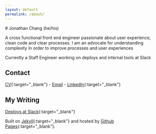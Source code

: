 ```yaml
---
layout: default
permalink: /about/
---
```


<div class="p-content__grid">
<div class="p-content" markdown="1">
# Jonathan Chang (he/his)

A cross functional front end engineer passionate about user experience, clean code and clear processes. I am an advocate for understanding complexity in order to improve processes and user experiences


Currently a Staff Engineer working on deploys and internal tools at Slack <i class="fab fa-slack" aria-hidden="true"></i>

## Contact

[CV](/assets/jonathanchang-resume-2021.pdf){:target="_blank"} - [Email](mailto:prancingwithponies@live.com) - [LinkedIn](https://www.linkedin.com/in/jonathan-chang-0585294b){:target="_blank"}

## My Writing
[Deploys at Slack](https://slack.engineering/deploys-at-slack/){:target="_blank"}

Built on [Jekyll](http://jekyllrb.com/){:target="_blank"} and hosted by [Github Pages](https://github.com/dotheygandalf/portfolio/){:target="_blank"}.
<div>
</div>
